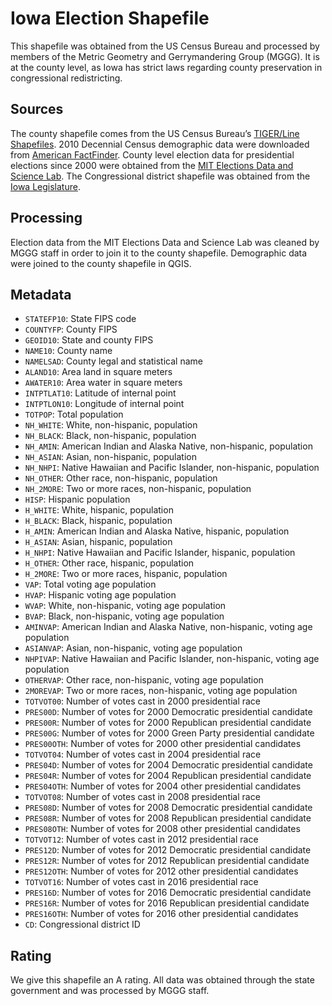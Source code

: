 # Iowa Election Shapefile
This shapefile was obtained from the US Census Bureau and processed by members of the Metric Geometry and Gerrymandering Group (MGGG). It is at the county level, as Iowa has strict laws regarding county preservation in congressional redistricting.

## Sources
The county shapefile comes from the US Census Bureau’s [TIGER/Line Shapefiles](https://www.census.gov/cgi-bin/geo/shapefiles/index.php). 2010 Decennial Census demographic data were downloaded from [American FactFinder](https://factfinder.census.gov/faces/nav/jsf/pages/index.xhtml). County level election data for presidential elections since 2000 were obtained from the [MIT Elections Data and Science Lab](https://electionlab.mit.edu). The Congressional district shapefile was obtained from the [Iowa Legislature](https://www.legis.iowa.gov/legislators/districtMaps).

## Processing
Election data from the MIT Elections Data and Science Lab was cleaned by MGGG staff in order to join it to the county shapefile. Demographic data   were joined to the county shapefile in QGIS.

## Metadata
* `STATEFP10`: State FIPS code
* `COUNTYFP`: County FIPS
* `GEOID10`: State and county FIPS
* `NAME10`: County name
* `NAMELSAD`: County legal and statistical name
* `ALAND10`: Area land in square meters
* `AWATER10`: Area water in square meters
* `INTPTLAT10`: Latitude of internal point
* `INTPTLON10`: Longitude of internal point
* `TOTPOP`: Total population 
* `NH_WHITE`: White, non-hispanic, population
* `NH_BLACK`: Black, non-hispanic, population
* `NH_AMIN`: American Indian and Alaska Native, non-hispanic, population
* `NH_ASIAN`: Asian, non-hispanic, population
* `NH_NHPI`: Native Hawaiian and Pacific Islander, non-hispanic, population
* `NH_OTHER`: Other race, non-hispanic, population
* `NH_2MORE`: Two or more races, non-hispanic, population
* `HISP`: Hispanic population
* `H_WHITE`: White, hispanic, population
* `H_BLACK`: Black, hispanic, population
* `H_AMIN`: American Indian and Alaska Native, hispanic, population
* `H_ASIAN`: Asian, hispanic, population
* `H_NHPI`: Native Hawaiian and Pacific Islander, hispanic, population
* `H_OTHER`: Other race, hispanic, population
* `H_2MORE`: Two or more races, hispanic, population
* `VAP`: Total voting age population
* `HVAP`: Hispanic voting age population
* `WVAP`: White, non-hispanic, voting age population
* `BVAP`: Black, non-hispanic, voting age population
* `AMINVAP`: American Indian and Alaska Native, non-hispanic, voting age population
* `ASIANVAP`: Asian, non-hispanic, voting age population
* `NHPIVAP`: Native Hawaiian and Pacific Islander, non-hispanic, voting age population
* `OTHERVAP`: Other race, non-hispanic, voting age population
* `2MOREVAP`: Two or more races, non-hispanic, voting age population
* `TOTVOT00`: Number of votes cast in 2000 presidential race
* `PRES00D`: Number of votes for 2000 Democratic presidential candidate
* `PRES00R`: Number of votes for 2000 Republican presidential candidate
* `PRES00G`: Number of votes for 2000 Green Party presidential candidate
* `PRES00OTH`: Number of votes for 2000 other presidential candidates
* `TOTVOT04`: Number of votes cast in 2004 presidential race
* `PRES04D`: Number of votes for 2004 Democratic presidential candidate
* `PRES04R`: Number of votes for 2004 Republican presidential candidate
* `PRES04OTH`: Number of votes for 2004 other presidential candidates
* `TOTVOT08`: Number of votes cast in 2008 presidential race
* `PRES08D`: Number of votes for 2008 Democratic presidential candidate
* `PRES08R`: Number of votes for 2008 Republican presidential candidate
* `PRES08OTH`: Number of votes for 2008 other presidential candidates
* `TOTVOT12`: Number of votes cast in 2012 presidential race
* `PRES12D`: Number of votes for 2012 Democratic presidential candidate
* `PRES12R`: Number of votes for 2012 Republican presidential candidate
* `PRES12OTH`: Number of votes for 2012 other presidential candidates
* `TOTVOT16`: Number of votes cast in 2016 presidential race
* `PRES16D`: Number of votes for 2016 Democratic presidential candidate
* `PRES16R`: Number of votes for 2016 Republican presidential candidate
* `PRES16OTH`: Number of votes for 2016 other presidential candidates
* `CD`: Congressional district ID


## Rating
We give this shapefile an A rating. All data was obtained through the state government and was processed by MGGG staff.

